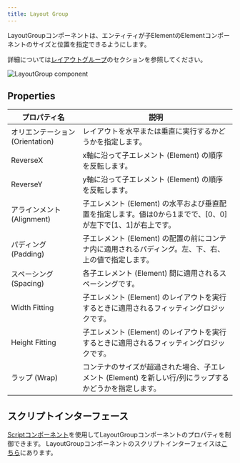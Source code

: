 ```yaml
---
title: Layout Group
---
```


LayoutGroupコンポーネントは、エンティティが子ElementのElementコンポーネントのサイズと位置を指定できるようにします。

詳細については[レイアウトグループ][0]のセクションを参照してください。

![LayoutGroup component](/img/user-manual/scenes/components/component-layoutgroup.png)

## Properties

| プロパティ名       | 説明 |
|----------------|-------------|
| オリエンテーション (Orientation)    | レイアウトを水平または垂直に実行するかどうかを指定します。 |
| ReverseX       | x軸に沿って子エレメント (Element) の順序を反転します。 |
| ReverseY       | y軸に沿って子エレメント (Element) の順序を反転します。 |
| アラインメント (Alignment)      | 子エレメント (Element) の水平および垂直配置を指定します。値は0から1までで、[0、0]が左下で[1、1]が右上です。 |
| パディング (Padding)        | 子エレメント (Element) の配置の前にコンテナ内に適用されるパディング。左、下、右、上の値で指定します。 |
| スペーシング (Spacing)        | 各子エレメント (Element) 間に適用されるスペーシングです。 |
| Width Fitting  | 子エレメント (Element) のレイアウトを実行するときに適用されるフィッティングロジックです。 |
| Height Fitting | 子エレメント (Element) のレイアウトを実行するときに適用されるフィッティングロジックです。 |
| ラップ (Wrap)           | コンテナのサイズが超過された場合、子エレメント (Element) を新しい行/列にラップするかどうかを指定します。 |

## スクリプトインターフェース

[Scriptコンポーネント][2]を使用してLayoutGroupコンポーネントのプロパティを制御できます。 LayoutGroupコンポーネントのスクリプトインターフェイスは[こちら][3]にあります。

[0]: /user-manual/user-interface/layout-groups
[2]: /user-manual/scenes/components/script
[3]: https://api.playcanvas.com/engine/classes/LayoutGroupComponent.html
